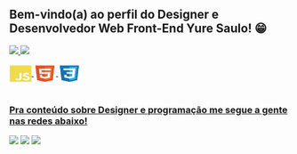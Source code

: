 ## Bem-vindo(a) ao perfil do Designer e Desenvolvedor Web Front-End Yure Saulo! 😁

 <div>
   <a href="https://github.com/YureDigital">
   <img height="180em" src="https://github-readme-stats.vercel.app/api?username=YureDigital&show_icons=true&theme=radical&include_all_commits=true&count_private=true"/>
   <img height="180em" src="https://github-readme-stats.vercel.app/api/top-langs/?username=YureDigital&layout=compact&langs_count=6&theme=radical"/>
</div>
    
<div style="display: inline_block"><br>
  <img align="center" alt="Js" height="30" width="40" src="https://raw.githubusercontent.com/devicons/devicon/master/icons/javascript/javascript-plain.svg">
  <img align="center" alt="HTML" height="30" width="40" src="https://raw.githubusercontent.com/devicons/devicon/master/icons/html5/html5-original.svg">
  <img align="center" alt="CSS" height="30" width="40" src="https://raw.githubusercontent.com/devicons/devicon/master/icons/css3/css3-original.svg">
</div>
 
<br>
 
### Pra conteúdo sobre Designer e programação me segue a gente nas redes abaixo!
 
<div> 
  <a href = "mailto:yuredigital10@gmail.com"><img src="https://img.shields.io/badge/-Gmail-red?style=for-the-badge&logo=gmail&logoColor=white" target="_blank"></a>
  <a href="https://www.linkedin.com/in/yure-digital/" target="_blank"><img src="https://img.shields.io/badge/-LinkedIn-%230077B5?style=for-the-badge&logo=linkedin&logoColor=white" target="_blank"></a>
  <a href = "https://www.behance.net/yuresaulo#"><img src="https://img.shields.io/badge/-BEHANCE-%23333?style=for-the-badge&logo=Behance&logoColor=white" target="_blank"></a>
</div>

